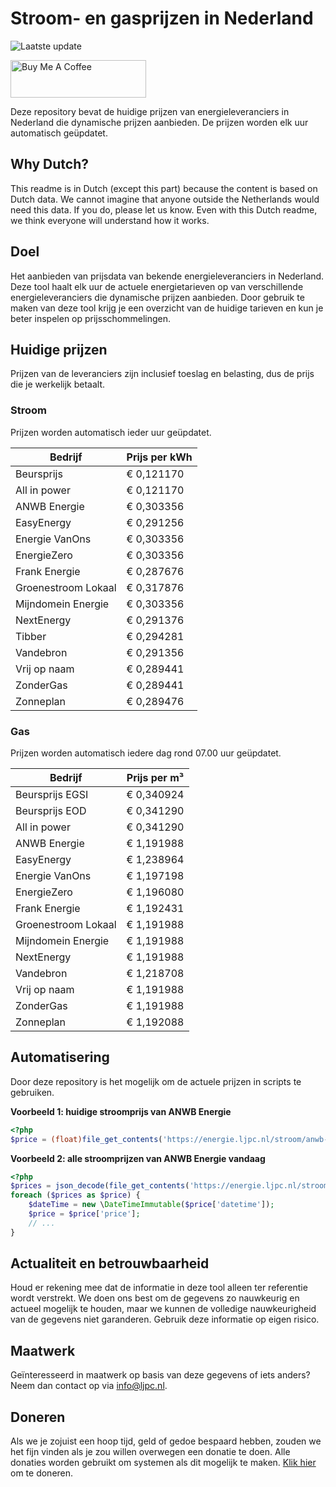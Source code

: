 # Stroom- en gasprijzen in Nederland

![Laatste update](https://img.shields.io/badge/laatste%20update-2025--05--16%2007%3A00%20CET-brightgreen)

<a href="https://www.buymeacoffee.com/Lars-" target="_blank"><img src="https://cdn.buymeacoffee.com/buttons/v2/default-orange.png" alt="Buy Me A Coffee" height="60" style="height: 60px !important;width: 217px !important;" ></a>

Deze repository bevat de huidige prijzen van energieleveranciers in Nederland die dynamische prijzen aanbieden. De prijzen worden elk uur automatisch geüpdatet.

## Why Dutch?

This readme is in Dutch (except this part) because the content is based on Dutch data. We cannot imagine that anyone outside the Netherlands would need this data. If you do, please let us know. Even with this Dutch readme, we think
everyone will understand how it works.

## Doel

Het aanbieden van prijsdata van bekende energieleveranciers in Nederland. Deze tool haalt elk uur de actuele energietarieven op van verschillende energieleveranciers die dynamische prijzen aanbieden. Door gebruik te maken van deze tool
krijg je een overzicht van de huidige tarieven en kun je beter inspelen op prijsschommelingen.

## Huidige prijzen

Prijzen van de leveranciers zijn inclusief toeslag en belasting, dus de prijs die je werkelijk betaalt.

### Stroom

Prijzen worden automatisch ieder uur geüpdatet.

 Bedrijf | Prijs per kWh 
---------|---------------
Beursprijs | € 0,121170
All in power | € 0,121170
ANWB Energie | € 0,303356
EasyEnergy | € 0,291256
Energie VanOns | € 0,303356
EnergieZero | € 0,303356
Frank Energie | € 0,287676
Groenestroom Lokaal | € 0,317876
Mijndomein Energie | € 0,303356
NextEnergy | € 0,291376
Tibber | € 0,294281
Vandebron | € 0,291356
Vrij op naam | € 0,289441
ZonderGas | € 0,289441
Zonneplan | € 0,289476


### Gas

Prijzen worden automatisch iedere dag rond 07.00 uur geüpdatet.

 Bedrijf | Prijs per m³ 
---------|--------------
Beursprijs EGSI | € 0,340924
Beursprijs EOD | € 0,341290
All in power | € 0,341290
ANWB Energie | € 1,191988
EasyEnergy | € 1,238964
Energie VanOns | € 1,197198
EnergieZero | € 1,196080
Frank Energie | € 1,192431
Groenestroom Lokaal | € 1,191988
Mijndomein Energie | € 1,191988
NextEnergy | € 1,191988
Vandebron | € 1,218708
Vrij op naam | € 1,191988
ZonderGas | € 1,191988
Zonneplan | € 1,192088


## Automatisering

Door deze repository is het mogelijk om de actuele prijzen in scripts te gebruiken.

**Voorbeeld 1: huidige stroomprijs van ANWB Energie**

```php
<?php
$price = (float)file_get_contents('https://energie.ljpc.nl/stroom/anwb-energie-nu.txt');

```

**Voorbeeld 2: alle stroomprijzen van ANWB Energie vandaag**

```php
<?php
$prices = json_decode(file_get_contents('https://energie.ljpc.nl/stroom/all-in-power-vandaag.json'),true);
foreach ($prices as $price) {
    $dateTime = new \DateTimeImmutable($price['datetime']);
    $price = $price['price'];
    // ...
}
```

## Actualiteit en betrouwbaarheid

Houd er rekening mee dat de informatie in deze tool alleen ter referentie wordt verstrekt. We doen ons best om de gegevens zo nauwkeurig en actueel mogelijk te houden, maar we kunnen de volledige nauwkeurigheid van de gegevens niet
garanderen. Gebruik deze informatie op eigen risico.

## Maatwerk

Geïnteresseerd in maatwerk op basis van deze gegevens of iets anders? Neem dan contact op
via [info@ljpc.nl](mailto:info@ljpc.nl?subject=Energie%20prijzen).

## Doneren

Als we je zojuist een hoop tijd, geld of gedoe bespaard hebben, zouden we het fijn vinden als je zou willen overwegen een
donatie te doen. Alle donaties worden gebruikt om systemen als dit mogelijk te
maken. [Klik hier](https://www.buymeacoffee.com/Lars-) om te doneren.
